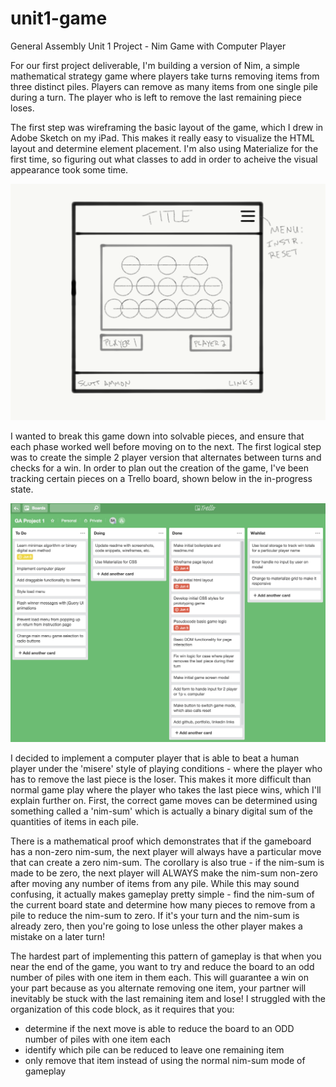 # unit1-game
General Assembly Unit 1 Project - Nim Game with Computer Player

For our first project deliverable, I'm building a version of Nim, a simple mathematical strategy game where players take turns removing items from three distinct piles. Players can remove as many items from one single pile during a turn. The player who is left to remove the last remaining piece loses. 

The first step was wireframing the basic layout of the game, which I drew in Adobe Sketch on my iPad. This makes it really easy to visualize the HTML layout and determine element placement. I'm also using Materialize for the first time, so figuring out what classes to add in order to acheive the visual appearance took some time.

![wireframe](img/project1-wireframe.png?raw=true)


I wanted to break this game down into solvable pieces, and ensure that each phase worked well before moving on to the next. The first logical step was to create the simple 2 player version that alternates between turns and checks for a win. In order to plan out the creation of the game, I've been tracking certain pieces on a Trello board, shown below in the in-progress state.

![trello](img/trello.png?raw=true)

I decided to implement a computer player that is able to beat a human player under the 'misere' style of playing conditions - where the player who has to remove the last piece is the loser. This makes it more difficult than normal game play where the player who takes the last piece wins, which I'll explain further on. First, the correct game moves can be determined using something called a 'nim-sum' which is actually a binary digital sum of the quantities of items in each pile. 

There is a mathematical proof which demonstrates that if the gameboard has a non-zero nim-sum, the next player will always have a particular move that can create a zero nim-sum. The corollary is also true - if the nim-sum is made to be zero, the next player will ALWAYS make the nim-sum non-zero after moving any number of items from any pile. While this may sound confusing, it actually makes gameplay pretty simple - find the nim-sum of the current board state and determine how many pieces to remove from a pile to reduce the nim-sum to zero. If it's your turn and the nim-sum is already zero, then you're going to lose unless the other player makes a mistake on a later turn!

The hardest part of implementing this pattern of gameplay is that when you near the end of the game, you want to try and reduce the board to an odd number of piles with one item in them each. This will guarantee a win on your part because as you alternate removing one item, your partner will inevitably be stuck with the last remaining item and lose! I struggled with the organization of this code block, as it requires that you:
* determine if the next move is able to reduce the board to an ODD number of piles with one item each
* identify which pile can be reduced to leave one remaining item
* only remove that item instead of using the normal nim-sum mode of gameplay